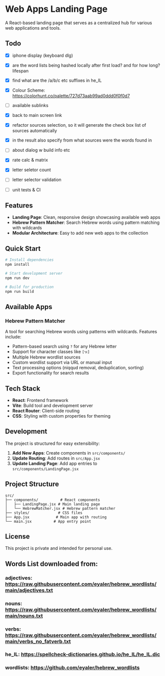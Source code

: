 # Web Apps Landing Page

A React-based landing page that serves as a centralized hub for various web applications and tools.

## Todo

- [x] iphone display (keyboard dlg)
- [x] are the word lists being hashed locally after first load? and for how long? lifespan
- [x] find what are the /a/b/c etc suffixes in he_IL
- [x] Colour Scheme: https://colorhunt.co/palette/727d73aab99ad0ddd0f0f0d7
- [ ] available sublinks
- [x] back to main screen link
- [x] refactor sources selection, so it will generate the check box list of sources automatically
- [x] in the result also specify from what sources were the words found in 
- [ ] about dialog w build info etc
- [x] rate calc & matrix
- [x] letter seletor count
- [ ] letter selector validation
- [ ] unit tests & CI




## Features

- **Landing Page**: Clean, responsive design showcasing available web apps
- **Hebrew Pattern Matcher**: Search Hebrew words using pattern matching with wildcards
- **Modular Architecture**: Easy to add new web apps to the collection

## Quick Start

```bash
# Install dependencies
npm install

# Start development server
npm run dev

# Build for production
npm run build
```

## Available Apps

### Hebrew Pattern Matcher
A tool for searching Hebrew words using patterns with wildcards. Features include:
- Pattern-based search using `?` for any Hebrew letter
- Support for character classes like `[אי]`
- Multiple Hebrew wordlist sources
- Custom wordlist support via URL or manual input
- Text processing options (niqqud removal, deduplication, sorting)
- Export functionality for search results

## Tech Stack

- **React**: Frontend framework
- **Vite**: Build tool and development server
- **React Router**: Client-side routing
- **CSS**: Styling with custom properties for theming

## Development

The project is structured for easy extensibility:

1. **Add New Apps**: Create components in `src/components/`
2. **Update Routing**: Add routes in `src/App.jsx`
3. **Update Landing Page**: Add app entries to `src/components/LandingPage.jsx`

## Project Structure

```
src/
├── components/          # React components
│   ├── LandingPage.jsx # Main landing page
│   └── HebrewMatcher.jsx # Hebrew pattern matcher
├── styles/             # CSS files
├── App.jsx            # Main app with routing
└── main.jsx          # App entry point
```

## License

This project is private and intended for personal use.

## Words List downloaded from:
### adjectives: https://raw.githubusercontent.com/eyaler/hebrew_wordlists/main/adjectives.txt
### nouns: https://raw.githubusercontent.com/eyaler/hebrew_wordlists/main/nouns.txt
### verbs: https://raw.githubusercontent.com/eyaler/hebrew_wordlists/main/verbs_no_fatverb.txt
### he_IL: https://spellcheck-dictionaries.github.io/he_IL/he_IL.dic
### wordlists: https://github.com/eyaler/hebrew_wordlists
